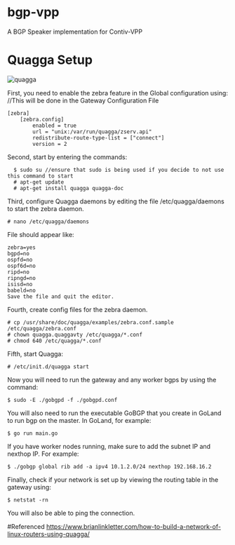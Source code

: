 # bgp-vpp
A BGP Speaker implementation for Contiv-VPP

# Quagga Setup

![quagga](docs/img/quagga_figgure.png "quagga figure")

First, you need to enable the zebra feature in the Global configuration using:
//This will be done in the Gateway Configuration File

```
[zebra]
    [zebra.config]
        enabled = true
        url = "unix:/var/run/quagga/zserv.api"
        redistribute-route-type-list = ["connect"]
        version = 2
```
Second, start by entering the commands:
```
  $ sudo su //ensure that sudo is being used if you decide to not use this command to start
  # apt-get update
  # apt-get install quagga quagga-doc
```
Third, configure Quagga daemons by editing the file /etc/quagga/daemons to start the zebra daemon.
```
# nano /etc/quagga/daemons
```
File should appear like:
```
zebra=yes
bgpd=no
ospfd=no
ospf6d=no
ripd=no
ripngd=no
isisd=no
babeld=no
Save the file and quit the editor.
```
Fourth, create config files for the zebra daemon.
```
# cp /usr/share/doc/quagga/examples/zebra.conf.sample /etc/quagga/zebra.conf
# chown quagga.quaggavty /etc/quagga/*.conf
# chmod 640 /etc/quagga/*.conf
```
Fifth, start Quagga:
```
# /etc/init.d/quagga start
```
Now you will need to run the gateway and any worker bgps by using the command:
```
$ sudo -E ./gobgpd -f ./gobgpd.conf
```
You will also need to run the executable GoBGP that you create in GoLand to run bgp on the master. In GoLand, for example:
```
$ go run main.go
```
If you have worker nodes running, make sure to add the subnet IP and nexthop IP. For example:
```
$ ./gobgp global rib add -a ipv4 10.1.2.0/24 nexthop 192.168.16.2
```
Finally, check if your network is set up by viewing the routing table in the gateway using:
```
$ netstat -rn
```
You will also be able to ping the connection.

#Referenced https://www.brianlinkletter.com/how-to-build-a-network-of-linux-routers-using-quagga/
